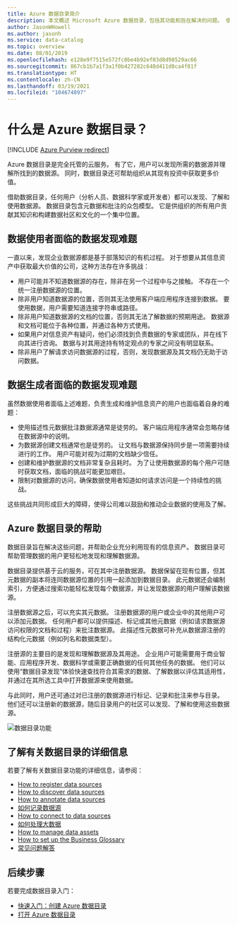 ```yaml
---
title: Azure 数据目录简介
description: 本文概述 Microsoft Azure 数据目录，包括其功能和旨在解决的问题。 使用数据目录，任何用户均可注册、发现、了解和使用数据源。
author: JasonWHowell
ms.author: jasonh
ms.service: data-catalog
ms.topic: overview
ms.date: 08/01/2019
ms.openlocfilehash: e128e9f7515e572fc0be4b92ef03d8d98529ac66
ms.sourcegitcommit: 867cb1b7a1f3a1f0b427282c648d411d0ca4f81f
ms.translationtype: HT
ms.contentlocale: zh-CN
ms.lasthandoff: 03/19/2021
ms.locfileid: "104674897"
---
```

# <a name="what-is-azure-data-catalog"></a>什么是 Azure 数据目录？
[!INCLUDE [Azure Purview redirect](../../includes/data-catalog-use-purview.md)]

Azure 数据目录是完全托管的云服务。 有了它，用户可以发现所需的数据源并理解所找到的数据源。 同时，数据目录还可帮助组织从其现有投资中获取更多价值。

借助数据目录，任何用户（分析人员、数据科学家或开发者）都可以发现、了解和使用数据源。 数据目录包含元数据和批注的众包模型。 它是供组织的所有用户贡献其知识和构建数据社区和文化的一个集中位置。

## <a name="discovery-challenges-for-data-consumers"></a>数据使用者面临的数据发现难题

一直以来，发现企业数据源都是基于部落知识的有机过程。 对于想要从其信息资产中获取最大价值的公司，这种方法存在许多挑战：

* 用户可能并不知道数据源的存在，除非在另一个过程中与之接触。 不存在一个统一注册数据源的位置。
* 除非用户知道数据源的位置，否则其无法使用客户端应用程序连接到数据。 要使用数据，用户需要知道连接字符串或路径。
* 除非用户知道数据源的文档的位置，否则其无法了解数据的预期用途。 数据源和文档可能位于各种位置，并通过各种方式使用。
* 如果用户对信息资产有疑问，他们必须找到负责数据的专家或团队，并在线下向其进行咨询。 数据与对其用途持有特定观点的专家之间没有明显联系。
* 除非用户了解请求访问数据源的过程，否则，发现数据源及其文档仍无助于访问数据。

## <a name="discovery-challenges-for-data-producers"></a>数据生成者面临的数据发现难题

虽然数据使用者面临上述难题，负责生成和维护信息资产的用户也面临着自身的难题：

* 使用描述性元数据批注数据源通常是徒劳的。 客户端应用程序通常会忽略存储在数据源中的说明。
* 为数据源创建文档通常也是徒劳的。 让文档与数据源保持同步是一项需要持续进行的工作。 用户可能对视为过期的文档缺少信任。
* 创建和维护数据源的文档非常复杂且耗时。 为了让使用数据源的每个用户可随时获取文档，面临的挑战可能更加艰巨。
* 限制对数据源的访问，确保数据使用者知道如何请求访问是一个持续性的挑战。

这些挑战共同形成巨大的障碍，使得公司难以鼓励和推动企业数据的使用及了解。

## <a name="azure-data-catalog-can-help"></a>Azure 数据目录的帮助

数据目录旨在解决这些问题，并帮助企业充分利用现有的信息资产。 数据目录可帮助管理数据的用户更轻松地发现和理解数据源。

数据目录提供基于云的服务，可在其中注册数据源。 数据保留在现有位置，但其元数据的副本将连同数据源位置的引用一起添加到数据目录。 此元数据还会编制索引，方便通过搜索功能轻松发现每个数据源，并让发现数据源的用户理解该数据源。

注册数据源之后，可以充实其元数据。 注册数据源的用户或企业中的其他用户可以添加元数据。 任何用户都可以提供描述、标记或其他元数据（例如请求数据源访问权限的文档和过程）来批注数据源。 此描述性元数据可补充从数据源注册的结构化元数据（例如列名和数据类型）。

注册源的主要目的是发现和理解数据源及其用途。 企业用户可能需要用于商业智能、应用程序开发、数据科学或需要正确数据的任何其他任务的数据。 他们可以使用“数据目录发现”体验快速查找符合其需求的数据、了解数据以评估其适用性，并通过在其所选工具中打开数据源来使用数据。 

与此同时，用户还可通过对已注册的数据源进行标记、记录和批注来参与目录。 他们还可以注册新的数据源，随后目录用户的社区可以发现、了解和使用这些数据源。

![数据目录功能](./media/data-catalog-what-is-data-catalog/data-catalog-capabilities.png)

## <a name="learn-more-about-data-catalog"></a>了解有关数据目录的详细信息

若要了解有关数据目录功能的详细信息，请参阅：

* [How to register data sources](data-catalog-how-to-register.md)
* [How to discover data sources](data-catalog-how-to-discover.md)
* [How to annotate data sources](data-catalog-how-to-annotate.md)
* [如何记录数据源](data-catalog-how-to-documentation.md)
* [How to connect to data sources](data-catalog-how-to-connect.md)
* [如何处理大数据](data-catalog-how-to-big-data.md)
* [How to manage data assets](data-catalog-how-to-manage.md)
* [How to set up the Business Glossary](data-catalog-how-to-business-glossary.md)
* [常见问题解答](data-catalog-frequently-asked-questions.md)

## <a name="next-steps"></a>后续步骤

若要完成数据目录入门：

* [快速入门：创建 Azure 数据目录](data-catalog-get-started.md)
* [打开 Azure 数据目录](https://www.azuredatacatalog.com)